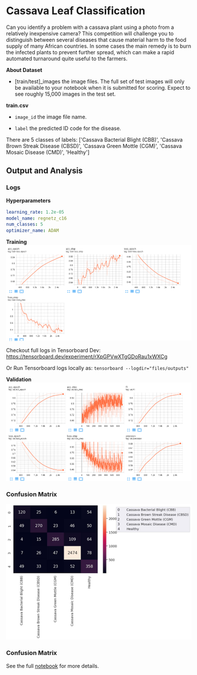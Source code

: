 # Cassava Leaf Classification

Can you identify a problem with a cassava plant using a photo from a relatively inexpensive camera? This competition will challenge you to distinguish between several diseases that cause material harm to the food supply of many African countries. In some cases the main remedy is to burn the infected plants to prevent further spread, which can make a rapid automated turnaround quite useful to the farmers.

**About Dataset**
* [train/test]_images the image files. The full set of test images will only be available to your notebook when it is submitted for scoring. Expect to see roughly 15,000 images in the test set.

**train.csv**

* `image_id` the image file name.

* `label` the predicted ID code for the disease.

There are 5 classes of labels: ['Cassava Bacterial Blight (CBB)', 'Cassava Brown Streak Disease (CBSD)',
             'Cassava Green Mottle (CGM)', 'Cassava Mosaic Disease (CMD)', 'Healthy']



## Output and Analysis


### Logs

**Hyperparameters**
```yaml
learning_rate: 1.2e-05
model_name: regnetz_c16
num_classes: 5
optimizer_name: ADAM
```
**Training**
![](files/train_acc.png)

Checkout full logs in Tensorboard Dev: https://tensorboard.dev/experiment/rXpGPVwXTgGDoRau1xWXCg

Or Run Tensorboard logs locally as: `tensorboard --logdir="files/outputs"`

**Validation**
![](files/valid_acc.png)

### Confusion Matrix
![](files/confusionMatrix.png)

### Confusion Matrix

See the full [notebook](cassavaleafclassification.ipynb) for more details.


